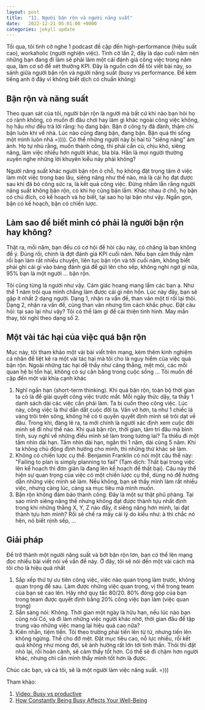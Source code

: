 ```yaml
---
layout: post
title:  "11. Người bận rộn và người năng suất"
date:   2022-12-21 05:01:00 +0000
categories: jekyll update
---
```

Tối qua, tôi tình cờ nghe 1 podcast đề cập đến high-performance (hiệu suất cao), workaholic (người nghiện việc). Tình cờ lần 2, đây là dạo cuối năm nên những bạn đang đi làm sẽ phải làm một cái đánh giá công việc trong năm qua, làm cơ sở để xét thưởng KPI. Đây là nguồn cơn để tôi viết bài này, so sánh giữa người bận rộn và người năng suất (busy vs performance. Để kèm tiếng anh ở đây vì không biết dịch có chuẩn không)

## Bận rộn và năng suất 

Theo quan sát của tôi, người bận rộn là người mà bất cứ khi nào bạn hỏi họ có rảnh không, có muốn đi đâu chơi hay làm gì khác ngoài công việc không, họ hầu như đều trả lời rằng: họ đang bận. Bận ở công ty đã đành, thậm chí bận luôn khi về nhà. Lúc nào cũng đang bận, đang bận. Bận quá thì sống một mình luôn nhá =)))). Có thể những người này bị hai từ "siêng năng" ám ảnh. Họ tự nhủ rằng, muốn thành công, thì phải cần cù, chịu khó, siêng năng, làm việc nhiều hơn người khác, bla bla. Hằn là mọi người thường xuyên nghe những lời khuyên kiểu này phải không? 

Người năng suất khác người bận rộn ỏ chỗ, họ không đặt trọng tâm ở việc làm một việc trong bao lâu, siêng năng như thế nào, mà là cái họ đạt được sau khi đã bỏ công sức ra, là kết quả công việc. Đừng nhầm lẫn rằng người năng suất không bận rộn, có khi họ cũng bận lắm. Khác nhau ở chỗ, họ bận có chủ đích, có kế hoạch và họ biết, tại sao họ lại bận như vậy. Ngắn gọn, bận có kế hoạch, bận có chiến lược. 

## Làm sao để biết mình có phải là người bận rộn hay không? 

Thật ra, mỗi năm, bạn đều có cơ hội để hỏi câu này, có chăng là bạn không để ý. Đúng rồi, chính là đợt đánh giá KPI cuối năm. Nếu bạn cảm thấy năm rồi bạn làm rất nhiều chuyện, liên tục bận rộn và tới cuối năm, không biết phải ghi cái gì vào bảng đánh giá để gửi lên cho sếp, không nghi ngờ gì nữa, 95% bạn là một người ... bận rộn. 

Tôi cũng từng là người như vậy. Cảm giác hoang mang lắm các bạn ạ. Như thể 1 năm trôi qua mình chẳng làm được cái gì nên hồn. Lúc này đây, bạn sẽ gặp ít nhất 2 dạng người. Dạng 1, nhận ra vấn đề, than vãn một tí rồi lại thôi. Dạng 2, nhận ra vấn đề, cũng than vãn nhưng tìm cách khắc phục. Đặt câu hỏi: tại sao lại như vậy? Tôi có thể làm gì để cải thiện tình hình. May mắn thay, tôi nghĩ theo dạng số 2. 

## Một vài tác hại của việc quá bận rộn 

Mục này, tôi tham khảo một vài bài viết trên mạng, kèm thêm kinh nghiệm cá nhân để liệt kê ra một vài tác hại mà tôi cho là nguy hiểm của việc quá bận rộn. Ngoài những tác hại dễ thấy như căng thẳng, mệt mỏi, các mối quan hệ bị tổn hại, không có sự cân bằng trong cuộc sống ... Tôi muốn đề cập đến một vài khía cạnh khác

1. Nghĩ ngắn hạn (short-term thinking). Khi quá bận rộn, toàn bộ thời gian ta có là để giải quyết công việc trước mắt. Mỗi ngày thức dậy, ta thấy 1 danh sách dài các việc cần phải làm. Ta bị cuốn theo công việc. Lúc này, công việc là thứ dẫn dắt cuộc đời ta. Văn vở hơn, ta như 1 chiếc lá vàng trôi trên sông, không hề có tí quyền quyết định mình sẽ trôi dạt về đâu. Trong khi, đáng lẽ ra, ta mới chính là người xác định xem cuộc đời mình sẽ đi như thế nào. Khi quá bận rộn, thời gian, tâm trí đâu mà bình tĩnh, suy nghĩ về những điều mình sẽ làm trong tương lai? Ta thiếu đi một tầm nhìn dài hạn. Tầm nhìn dài hạn, ngắn thì 1 năm, dài cũng 5 năm. Khi ta không chủ động định hướng cho mình, thì những thứ khác sẽ làm. 
2. Không có chiến lược cụ thể. Benjamin Franklin có nói một câu thế này: "Failing to plan is simply planning to fail" (Tạm dịch: Thất bại trong việc lên kế hoạch thì đơn giản là đang lên kế hoạch để thất bại). Câu này thể hiện sự quan trọng của việc có một chiến lược cụ thể, dùng nó để hướng dẫn những việc mình sẽ làm. Nếu không, bạn sẽ thấy mình làm rất nhiều việc, nhưng càng lúc, càng xa mục tiêu mà mình muốn. 
3. Bận rộn không đảm bảo thành công. Đây là một sự thật phũ phàng. Tại sao mình siêng năng thế nhưng không đạt được thành tựu nhất định trong khi những thằng X, Y, Z nào đấy, ít siêng năng hơn mình, lại đạt thành tựu hơn mình? Rồi sẽ chế ra mấy cái lý do kiểu như: à thì chắc nó hên, nó biết nịnh sếp, ... 

## Giải pháp 

Để trở thành một người năng suất và bớt bận rộn lơn, bạn có thể lên mạng đọc nhiều bài viết nói về vấn đề này. Ở đây, tôi sẽ nói đến một vài cách mà tôi cho là hiệu quả nhất

1. Sắp xếp thứ tự ưu tiên công việc, việc nào quan trọng làm trước, không quan trọng để sau. Làm được những việc quan trọng, vị thế trong team của bạn sẽ cao lên. Hãy nhớ quy tắc 80/20. 80% đóng góp của bạn trong team được quyết định bằng 20% công việc bạn làm (việc quan trọng)
2. Sẵn sàng nói: Không. Thời gian một ngày là hữu hạn, nếu lúc nào bạn cũng nói Có, và đi làm những việc người khác nhờ, thời gian đâu để tập trung vào những việc mang lại hiệu quả cao nữa? 
3. Kiên nhẫn, tiệm tiến. Tôi theo trường phái tiến lên từ từ, nhưng tiến lên không ngừng. Thế cho đỡ mệt. Đặt mục tiêu cao, nỗ lực nhiều, rồi kết quả không như mong đợi, sẽ ảnh hưởng rất lớn tới tinh thần. Thôi thì đặt nhỏ lại, rồi hoàn cảnh, sẽ cảm thấy tốt hơn. Có thể sẽ đi chậm hơn người khác, nhưng chỉ cần mình thấy mình tốt hơn là được. 

Chúc các bạn, và cả tôi, sẽ là một người làm việc năng suất. =))) 

Tham khảo:
1. [Video: Busy vs productive](https://www.youtube.com/watch?v=OTy-Fy3M00k)
2. [How Constantly Being Busy Affects Your Well-Being](https://www.verywellmind.com/how-the-glorification-of-busyness-impacts-our-well-being-4175360)
